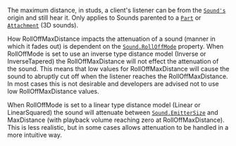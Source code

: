 The maximum distance, in studs, a client's listener can be from the
[`Sound's`](https://create.roblox.com/docs/reference/engine/classes/Sound) origin and still hear it. Only applies to Sounds
parented to a [`Part`](https://create.roblox.com/docs/reference/engine/classes/Part) or [`Attachment`](https://create.roblox.com/docs/reference/engine/classes/Attachment) (3D sounds).

How RollOffMaxDistance impacts the attenuation of a sound (manner in which
it fades out) is dependent on the [`Sound.RollOffMode`](https://create.roblox.com/docs/reference/engine/classes/Sound#RollOffMode) property. When
RollOffMode is set to use an inverse type distance model (Inverse or
InverseTapered) the RollOffMaxDistance will not effect the attenuation of
the sound. This means that low values for RollOffMaxDistance will cause
the sound to abruptly cut off when the listener reaches the
RollOffMaxDistance. In most cases this is not desirable and developers are
advised not to use low RollOffMaxDistance values.

When RollOffMode is set to a linear type distance model (Linear or
LinearSquared) the sound will attenuate between [`Sound.EmitterSize`](https://create.roblox.com/docs/reference/engine/classes/Sound#EmitterSize)
and MaxDistance (with playback volume reaching zero at
RollOffMaxDistance). This is less realistic, but in some cases allows
attenuation to be handled in a more intuitive way.